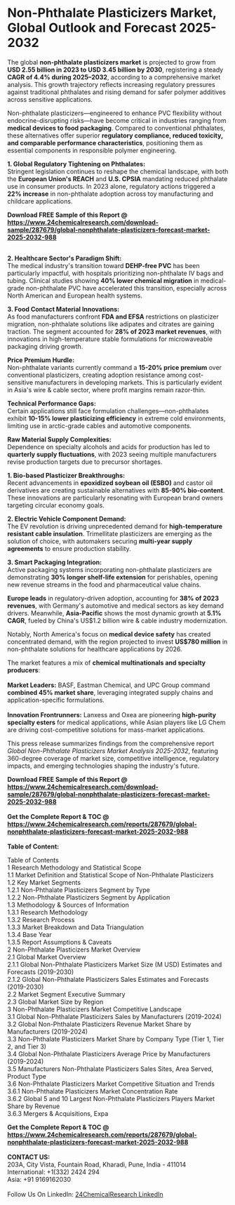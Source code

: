 <h1>Non-Phthalate Plasticizers Market, Global Outlook and Forecast 2025-2032</h1><p>The global <strong>non-phthalate plasticizers market</strong> is projected to grow from <strong>USD 2.55 billion in 2023 to USD 3.45 billion by 2030</strong>, registering a steady <strong>CAGR of 4.4% during 2025–2032</strong>, according to a comprehensive market analysis. This growth trajectory reflects increasing regulatory pressures against traditional phthalates and rising demand for safer polymer additives across sensitive applications.</p><p>Non-phthalate plasticizers—engineered to enhance PVC flexibility without endocrine-disrupting risks—have become critical in industries ranging from <strong>medical devices to food packaging</strong>. Compared to conventional phthalates, these alternatives offer superior <strong>regulatory compliance, reduced toxicity, and comparable performance characteristics</strong>, positioning them as essential components in responsible polymer engineering.</p><p><strong>1. Global Regulatory Tightening on Phthalates:</strong><br>
Stringent legislation continues to reshape the chemical landscape, with both the <strong>European Union's REACH</strong> and <strong>U.S. CPSIA</strong> mandating reduced phthalate use in consumer products. In 2023 alone, regulatory actions triggered a <strong>22% increase</strong> in non-phthalate adoption across toy manufacturing and childcare applications.</p><div><b>Download FREE Sample of this Report @ 
            <a href="https://www.24chemicalresearch.com/download-sample/287679/global-nonphthalate-plasticizers-forecast-market-2025-2032-988">
            https://www.24chemicalresearch.com/download-sample/287679/global-nonphthalate-plasticizers-forecast-market-2025-2032-988</a></b></div><br><p><strong>2. Healthcare Sector's Paradigm Shift:</strong><br>
The medical industry's transition toward <strong>DEHP-free PVC</strong> has been particularly impactful, with hospitals prioritizing non-phthalate IV bags and tubing. Clinical studies showing <strong>40% lower chemical migration</strong> in medical-grade non-phthalate PVC have accelerated this transition, especially across North American and European health systems.</p><p><strong>3. Food Contact Material Innovations:</strong><br>
As food manufacturers confront <strong>FDA and EFSA</strong> restrictions on plasticizer migration, non-phthalate solutions like adipates and citrates are gaining traction. The segment accounted for <strong>28% of 2023 market revenues</strong>, with innovations in high-temperature stable formulations for microwaveable packaging driving growth.</p><p><strong>Price Premium Hurdle:</strong><br>
Non-phthalate variants currently command a <strong>15-20% price premium</strong> over conventional plasticizers, creating adoption resistance among cost-sensitive manufacturers in developing markets. This is particularly evident in Asia's wire &amp; cable sector, where profit margins remain razor-thin.</p><p><strong>Technical Performance Gaps:</strong><br>
Certain applications still face formulation challenges—non-phthalates exhibit <strong>10-15% lower plasticizing efficiency</strong> in extreme cold environments, limiting use in arctic-grade cables and automotive components.</p><p><strong>Raw Material Supply Complexities:</strong><br>
Dependence on specialty alcohols and acids for production has led to <strong>quarterly supply fluctuations</strong>, with 2023 seeing multiple manufacturers revise production targets due to precursor shortages.</p><p><strong>1. Bio-based Plasticizer Breakthroughs:</strong><br>
Recent advancements in <strong>epoxidized soybean oil (ESBO)</strong> and castor oil derivatives are creating sustainable alternatives with <strong>85-90% bio-content</strong>. These innovations are particularly resonating with European brand owners targeting circular economy goals.</p><p><strong>2. Electric Vehicle Component Demand:</strong><br>
The EV revolution is driving unprecedented demand for <strong>high-temperature resistant cable insulation</strong>. Trimellitate plasticizers are emerging as the solution of choice, with automakers securing <strong>multi-year supply agreements</strong> to ensure production stability.</p><p><strong>3. Smart Packaging Integration:</strong><br>
Active packaging systems incorporating non-phthalate plasticizers are demonstrating <strong>30% longer shelf-life extension</strong> for perishables, opening new revenue streams in the food and pharmaceutical value chains.</p><p><strong>Europe leads</strong> in regulatory-driven adoption, accounting for <strong>38% of 2023 revenues</strong>, with Germany's automotive and medical sectors as key demand drivers. Meanwhile, <strong>Asia-Pacific</strong> shows the most dynamic growth at <strong>5.1% CAGR</strong>, fueled by China's US$1.2 billion wire &amp; cable industry modernization.</p><p>Notably, North America's focus on <strong>medical device safety</strong> has created concentrated demand, with the region projected to invest <strong>US$780 million</strong> in non-phthalate solutions for healthcare applications by 2026.</p><p>The market features a mix of <strong>chemical multinationals and specialty producers</strong>:
<br><br>
<strong>Market Leaders:</strong> BASF, Eastman Chemical, and UPC Group command <strong>combined 45% market share</strong>, leveraging integrated supply chains and application-specific formulations.
<br><br>
<strong>Innovation Frontrunners:</strong> Lanxess and Oxea are pioneering <strong>high-purity specialty esters</strong> for medical applications, while Asian players like LG Chem are driving cost-competitive solutions for mass-market applications.</p><p>This press release summarizes findings from the comprehensive report <em>Global Non-Phthalate Plasticizers Market Analysis 2025-2032</em>, featuring 360-degree coverage of market size, competitive intelligence, regulatory impacts, and emerging technologies shaping the industry's future.</p><div><b>Download FREE Sample of this Report @ 
            <a href="https://www.24chemicalresearch.com/download-sample/287679/global-nonphthalate-plasticizers-forecast-market-2025-2032-988">
            https://www.24chemicalresearch.com/download-sample/287679/global-nonphthalate-plasticizers-forecast-market-2025-2032-988</a></b></div><br><div><b>Get the Complete Report & TOC @ 
            <a href="https://www.24chemicalresearch.com/reports/287679/global-nonphthalate-plasticizers-forecast-market-2025-2032-988">
            https://www.24chemicalresearch.com/reports/287679/global-nonphthalate-plasticizers-forecast-market-2025-2032-988</a></b></div><br>
            <b>Table of Content:</b><p>Table of Contents<br />
1 Research Methodology and Statistical Scope<br />
1.1 Market Definition and Statistical Scope of Non-Phthalate Plasticizers<br />
1.2 Key Market Segments<br />
1.2.1 Non-Phthalate Plasticizers Segment by Type<br />
1.2.2 Non-Phthalate Plasticizers Segment by Application<br />
1.3 Methodology & Sources of Information<br />
1.3.1 Research Methodology<br />
1.3.2 Research Process<br />
1.3.3 Market Breakdown and Data Triangulation<br />
1.3.4 Base Year<br />
1.3.5 Report Assumptions & Caveats<br />
2 Non-Phthalate Plasticizers Market Overview<br />
2.1 Global Market Overview<br />
2.1.1 Global Non-Phthalate Plasticizers Market Size (M USD) Estimates and Forecasts (2019-2030)<br />
2.1.2 Global Non-Phthalate Plasticizers Sales Estimates and Forecasts (2019-2030)<br />
2.2 Market Segment Executive Summary<br />
2.3 Global Market Size by Region<br />
3 Non-Phthalate Plasticizers Market Competitive Landscape<br />
3.1 Global Non-Phthalate Plasticizers Sales by Manufacturers (2019-2024)<br />
3.2 Global Non-Phthalate Plasticizers Revenue Market Share by Manufacturers (2019-2024)<br />
3.3 Non-Phthalate Plasticizers Market Share by Company Type (Tier 1, Tier 2, and Tier 3)<br />
3.4 Global Non-Phthalate Plasticizers Average Price by Manufacturers (2019-2024)<br />
3.5 Manufacturers Non-Phthalate Plasticizers Sales Sites, Area Served, Product Type<br />
3.6 Non-Phthalate Plasticizers Market Competitive Situation and Trends<br />
3.6.1 Non-Phthalate Plasticizers Market Concentration Rate<br />
3.6.2 Global 5 and 10 Largest Non-Phthalate Plasticizers Players Market Share by Revenue<br />
3.6.3 Mergers & Acquisitions, Expa</p><div><b>Get the Complete Report & TOC @ 
            <a href="https://www.24chemicalresearch.com/reports/287679/global-nonphthalate-plasticizers-forecast-market-2025-2032-988">
            https://www.24chemicalresearch.com/reports/287679/global-nonphthalate-plasticizers-forecast-market-2025-2032-988</a></b></div><br><b>CONTACT US:</b><br>
            203A, City Vista, Fountain Road, Kharadi, Pune, India - 411014<br>
            International: +1(332) 2424 294<br>
            Asia: +91 9169162030 <br><br>
            Follow Us On LinkedIn: <a href="https://www.linkedin.com/company/24chemicalresearch/">24ChemicalResearch LinkedIn</a>
